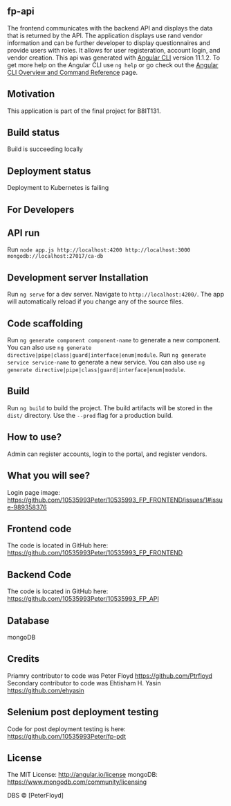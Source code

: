 ## fp-api
The frontend communicates with the backend API and displays the data that is returned by the API. The application displays use rand vendor information and can be further developer to display questionnaires and provide users with roles. It allows for user registeration, account login, and vendor creation.
This api was generated with [Angular CLI](https://github.com/angular/angular-cli) version 11.1.2. To get more help on the Angular CLI use `ng help` or go check out the [Angular CLI Overview and Command Reference](https://angular.io/cli) page.

## Motivation
This application is part of the final project for B8IT131.

## Build status
Build is succeeding locally

## Deployment status
Deployment to Kubernetes is failing

## For Developers
## API run
Run `node app.js http://localhost:4200 http://localhost:3000 mongodb://localhost:27017/ca-db`

## Development server Installation
Run `ng serve` for a dev server. Navigate to `http://localhost:4200/`. The app will automatically reload if you change any of the source files.

## Code scaffolding
Run `ng generate component component-name` to generate a new component. You can also use `ng generate directive|pipe|class|guard|interface|enum|module`.
Run `ng generate service service-name` to generate a new service. You can also use `ng generate directive|pipe|class|guard|interface|enum|module`.

## Build
Run `ng build` to build the project. The build artifacts will be stored in the `dist/` directory. Use the `--prod` flag for a production build.

## How to use?
Admin can register accounts, login to the portal, and register vendors. 

## What you will see?
Login page image: https://github.com/10535993Peter/10535993_FP_FRONTEND/issues/1#issue-989358376


## Frontend code
The code is located in GitHub here: https://github.com/10535993Peter/10535993_FP_FRONTEND

## Backend Code
The code is located in GitHub here: https://github.com/10535993Peter/10535993_FP_API
## Database
mongoDB

## Credits
Priamry contributor to code was Peter Floyd https://github.com/Ptrfloyd
Secondary contributor to code was Ehtisham H. Yasin https://github.com/ehyasin

## Selenium post deployment testing
Code for post deployment testing is here: https://github.com/10535993Peter/fp-pdt

## License
The MIT License: http://angular.io/license
mongoDB: https://www.mongodb.com/community/licensing

DBS © [PeterFloyd]